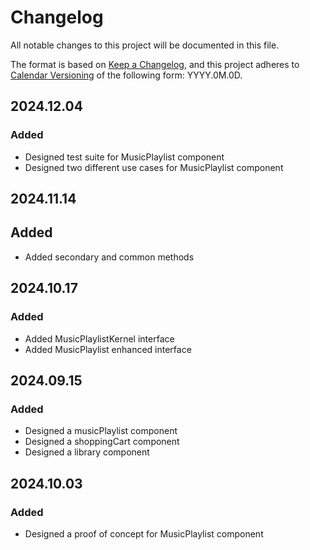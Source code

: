 # Changelog

All notable changes to this project will be documented in this file.

The format is based on [Keep a Changelog](https://keepachangelog.com/en/1.1.0/),
and this project adheres to [Calendar Versioning](https://calver.org/) of
the following form: YYYY.0M.0D.

## 2024.12.04

### Added

- Designed test suite for MusicPlaylist component
- Designed two different use cases for MusicPlaylist component

## 2024.11.14

## Added

- Added secondary and common methods

## 2024.10.17

### Added

- Added MusicPlaylistKernel interface
- Added MusicPlaylist enhanced interface

## 2024.09.15

### Added

- Designed a musicPlaylist component
- Designed a shoppingCart component
- Designed a library component

## 2024.10.03

### Added

- Designed a proof of concept for MusicPlaylist component

